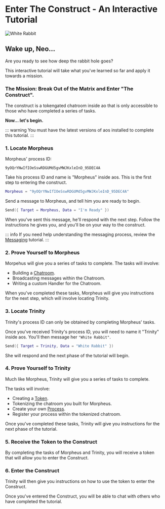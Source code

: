 # Enter The Construct - An Interactive Tutorial

![White Rabbit](/white_rabbit_outline.svg)

## Wake up, Neo...

Are you ready to see how deep the rabbit hole goes?

This interactive tutorial will take what you've learned so far and apply it towards a mission.

### The Mission: Break Out of the Matrix and Enter "The Construct".

The construct is a tokengated chatroom inside ao that is only accessible to those who have completed a series of tasks.

**Now... let's begin.**

::: warning
You must have the latest versions of aos installed to complete this tutorial.
:::

### 1. Locate Morpheus

Morpheus' process ID:

```
9yOQrYNwIfIOeSswRDGUMd5gvMWJKxleInD_95DEC4A
```

Take his process ID and name is "Morpheus" inside aos. This is the first step to entering the construct.

```lua
Morpheus = "9yOQrYNwIfIOeSswRDGUMd5gvMWJKxleInD_95DEC4A"
```

Send a message to Morpheus, and tell him you are ready to begin.

```lua
Send({ Target = Morpheus, Data = "I'm Ready" })
```

When you've sent this message, he'll respond with the next step. Follow the instructions he gives you, and you'll be on your way to the construct.

::: info
If you need help understanding the messaging process, review the [Messaging](messaging) tutorial.
:::

### 2. Prove Yourself to Morpheus

Morpehus will give you a series of tasks to complete.
The tasks will involve:

- Building a [Chatroom](chatroom).
- Broadcasting messages within the Chatroom.
- Writing a custom Handler for the Chatroom.

When you've completed these tasks, Morpheus will give you instructions for the next step, which will involve locating Trinity.

### 3. Locate Trinity

Trinity's process ID can only be obtained by completing Morpheus' tasks.

Once you've received Trinity's process ID, you will need to name it "Trinity" inside aos. You'll then message her `"White Rabbit"`.

```lua
Send({ Target = Trinity, Data = "White Rabbit" })
```

She will respond and the next phase of the tutorial will begin.

### 4. Prove Yourself to Trinity

Much like Morpheus, Trinity will give you a series of tasks to complete.

The tasks will involve:

- Creating a [Token](token).
- Tokenizing the chatroom you built for Morpheus.
- Create your own [Process](bot).
- Register your process within the tokenized chatroom.

Once you've completed these tasks, Trinity will give you instructions for the next phase of the tutorial.

### 5. Receive the Token to the Construct

By completing the tasks of Morpheus and Trinity, you will receive a token that will allow you to enter the Construct.

### 6. Enter the Construct

Trinity will then give you instructions on how to use the token to enter the Construct.

Once you've entered the Construct, you will be able to chat with others who have completed the tutorial.
